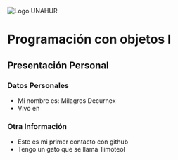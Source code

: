 ![Logo UNAHUR](./UNAHUR.png)

# Programación con objetos I
## Presentación Personal

### Datos Personales
- Mi nombre es: Milagros Decurnex
- Vivo en


### Otra Información
- Este es mi primer contacto con github
- Tengo un gato que se llama Timoteol

